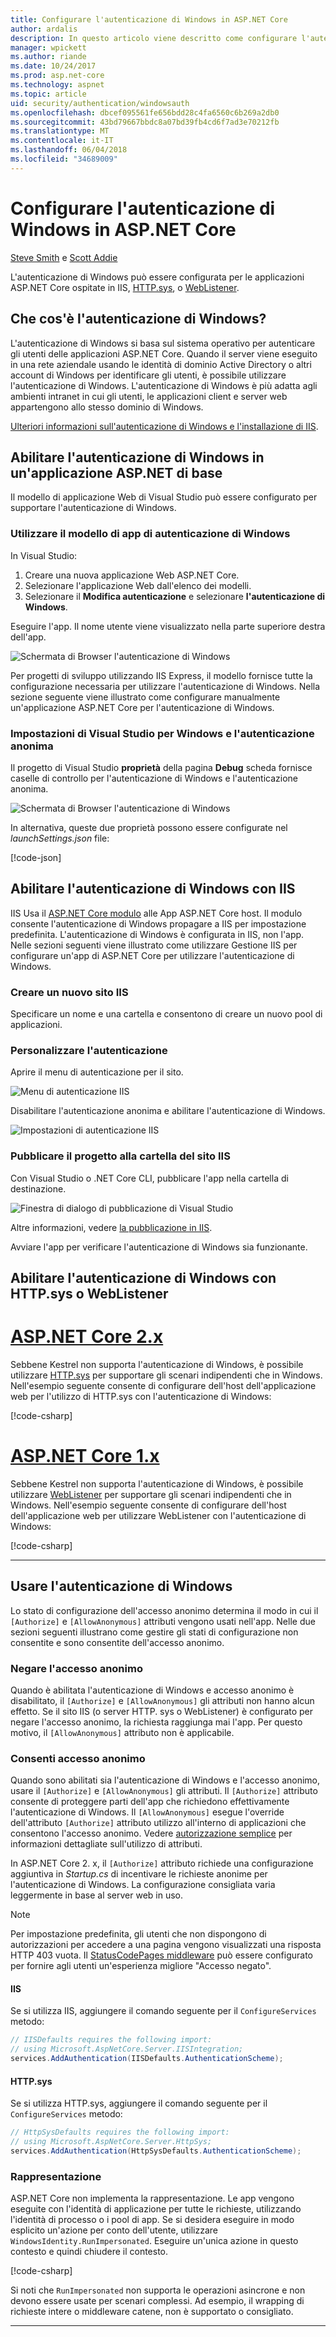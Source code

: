 ```yaml
---
title: Configurare l'autenticazione di Windows in ASP.NET Core
author: ardalis
description: In questo articolo viene descritto come configurare l'autenticazione di Windows in ASP.NET Core, utilizzando IIS Express, IIS, HTTP.sys e WebListener.
manager: wpickett
ms.author: riande
ms.date: 10/24/2017
ms.prod: asp.net-core
ms.technology: aspnet
ms.topic: article
uid: security/authentication/windowsauth
ms.openlocfilehash: dbcef095561fe656bdd28c4fa6560c6b269a2db0
ms.sourcegitcommit: 43bd79667bbdc8a07bd39fb4cd6f7ad3e70212fb
ms.translationtype: MT
ms.contentlocale: it-IT
ms.lasthandoff: 06/04/2018
ms.locfileid: "34689009"
---
```

# <a name="configure-windows-authentication-in-aspnet-core"></a>Configurare l'autenticazione di Windows in ASP.NET Core

[Steve Smith](https://ardalis.com) e [Scott Addie](https://twitter.com/Scott_Addie)

L'autenticazione di Windows può essere configurata per le applicazioni ASP.NET Core ospitate in IIS, [HTTP.sys](xref:fundamentals/servers/httpsys), o [WebListener](xref:fundamentals/servers/weblistener).

## <a name="what-is-windows-authentication"></a>Che cos'è l'autenticazione di Windows?

L'autenticazione di Windows si basa sul sistema operativo per autenticare gli utenti delle applicazioni ASP.NET Core. Quando il server viene eseguito in una rete aziendale usando le identità di dominio Active Directory o altri account di Windows per identificare gli utenti, è possibile utilizzare l'autenticazione di Windows. L'autenticazione di Windows è più adatta agli ambienti intranet in cui gli utenti, le applicazioni client e server web appartengono allo stesso dominio di Windows.

[Ulteriori informazioni sull'autenticazione di Windows e l'installazione di IIS](/iis/configuration/system.webServer/security/authentication/windowsAuthentication/).

## <a name="enable-windows-authentication-in-an-aspnet-core-app"></a>Abilitare l'autenticazione di Windows in un'applicazione ASP.NET di base

Il modello di applicazione Web di Visual Studio può essere configurato per supportare l'autenticazione di Windows.

### <a name="use-the-windows-authentication-app-template"></a>Utilizzare il modello di app di autenticazione di Windows

In Visual Studio:
1. Creare una nuova applicazione Web ASP.NET Core. 
1. Selezionare l'applicazione Web dall'elenco dei modelli.
1. Selezionare il **Modifica autenticazione** e selezionare **l'autenticazione di Windows**. 

Eseguire l'app. Il nome utente viene visualizzato nella parte superiore destra dell'app.

![Schermata di Browser l'autenticazione di Windows](windowsauth/_static/browser-screenshot.png)

Per progetti di sviluppo utilizzando IIS Express, il modello fornisce tutte la configurazione necessaria per utilizzare l'autenticazione di Windows. Nella sezione seguente viene illustrato come configurare manualmente un'applicazione ASP.NET Core per l'autenticazione di Windows.

### <a name="visual-studio-settings-for-windows-and-anonymous-authentication"></a>Impostazioni di Visual Studio per Windows e l'autenticazione anonima

Il progetto di Visual Studio **proprietà** della pagina **Debug** scheda fornisce caselle di controllo per l'autenticazione di Windows e l'autenticazione anonima.

![Schermata di Browser l'autenticazione di Windows](windowsauth/_static/vs-auth-property-menu.png)

In alternativa, queste due proprietà possono essere configurate nel *launchSettings.json* file:

[!code-json[](windowsauth/sample/launchSettings.json?highlight=3-4)]

## <a name="enable-windows-authentication-with-iis"></a>Abilitare l'autenticazione di Windows con IIS

IIS Usa il [ASP.NET Core modulo](xref:fundamentals/servers/aspnet-core-module) alle App ASP.NET Core host. Il modulo consente l'autenticazione di Windows propagare a IIS per impostazione predefinita. L'autenticazione di Windows è configurata in IIS, non l'app. Nelle sezioni seguenti viene illustrato come utilizzare Gestione IIS per configurare un'app di ASP.NET Core per utilizzare l'autenticazione di Windows.

### <a name="create-a-new-iis-site"></a>Creare un nuovo sito IIS

Specificare un nome e una cartella e consentono di creare un nuovo pool di applicazioni.

### <a name="customize-authentication"></a>Personalizzare l'autenticazione

Aprire il menu di autenticazione per il sito.

![Menu di autenticazione IIS](windowsauth/_static/iis-authentication-menu.png)

Disabilitare l'autenticazione anonima e abilitare l'autenticazione di Windows.

![Impostazioni di autenticazione IIS](windowsauth/_static/iis-auth-settings.png)

### <a name="publish-your-project-to-the-iis-site-folder"></a>Pubblicare il progetto alla cartella del sito IIS

Con Visual Studio o .NET Core CLI, pubblicare l'app nella cartella di destinazione.

![Finestra di dialogo di pubblicazione di Visual Studio](windowsauth/_static/vs-publish-app.png)

Altre informazioni, vedere [la pubblicazione in IIS](xref:host-and-deploy/iis/index).

Avviare l'app per verificare l'autenticazione di Windows sia funzionante.

## <a name="enable-windows-authentication-with-httpsys-or-weblistener"></a>Abilitare l'autenticazione di Windows con HTTP.sys o WebListener

# <a name="aspnet-core-2xtabaspnetcore2x"></a>[ASP.NET Core 2.x](#tab/aspnetcore2x/)

Sebbene Kestrel non supporta l'autenticazione di Windows, è possibile utilizzare [HTTP.sys](xref:fundamentals/servers/httpsys) per supportare gli scenari indipendenti che in Windows. Nell'esempio seguente consente di configurare dell'host dell'applicazione web per l'utilizzo di HTTP.sys con l'autenticazione di Windows:

[!code-csharp[](windowsauth/sample/Program2x.cs?highlight=9-14)]

# <a name="aspnet-core-1xtabaspnetcore1x"></a>[ASP.NET Core 1.x](#tab/aspnetcore1x/)

Sebbene Kestrel non supporta l'autenticazione di Windows, è possibile utilizzare [WebListener](xref:fundamentals/servers/weblistener) per supportare gli scenari indipendenti che in Windows. Nell'esempio seguente consente di configurare dell'host dell'applicazione web per utilizzare WebListener con l'autenticazione di Windows:

[!code-csharp[](windowsauth/sample/Program1x.cs?highlight=6-11)]

---

## <a name="work-with-windows-authentication"></a>Usare l'autenticazione di Windows

Lo stato di configurazione dell'accesso anonimo determina il modo in cui il `[Authorize]` e `[AllowAnonymous]` attributi vengono usati nell'app. Nelle due sezioni seguenti illustrano come gestire gli stati di configurazione non consentite e sono consentite dell'accesso anonimo.

### <a name="disallow-anonymous-access"></a>Negare l'accesso anonimo

Quando è abilitata l'autenticazione di Windows e accesso anonimo è disabilitato, il `[Authorize]` e `[AllowAnonymous]` gli attributi non hanno alcun effetto. Se il sito IIS (o server HTTP. sys o WebListener) è configurato per negare l'accesso anonimo, la richiesta raggiunga mai l'app. Per questo motivo, il `[AllowAnonymous]` attributo non è applicabile.

### <a name="allow-anonymous-access"></a>Consenti accesso anonimo

Quando sono abilitati sia l'autenticazione di Windows e l'accesso anonimo, usare il `[Authorize]` e `[AllowAnonymous]` gli attributi. Il `[Authorize]` attributo consente di proteggere parti dell'app che richiedono effettivamente l'autenticazione di Windows. Il `[AllowAnonymous]` esegue l'override dell'attributo `[Authorize]` attributo utilizzo all'interno di applicazioni che consentono l'accesso anonimo. Vedere [autorizzazione semplice](xref:security/authorization/simple) per informazioni dettagliate sull'utilizzo di attributi.

In ASP.NET Core 2. x, il `[Authorize]` attributo richiede una configurazione aggiuntiva in *Startup.cs* di incentivare le richieste anonime per l'autenticazione di Windows. La configurazione consigliata varia leggermente in base al server web in uso.

> [!NOTE]
> Per impostazione predefinita, gli utenti che non dispongono di autorizzazioni per accedere a una pagina vengono visualizzati una risposta HTTP 403 vuota. Il [StatusCodePages middleware](xref:fundamentals/error-handling#configuring-status-code-pages) può essere configurato per fornire agli utenti un'esperienza migliore "Accesso negato".

#### <a name="iis"></a>IIS

Se si utilizza IIS, aggiungere il comando seguente per il `ConfigureServices` metodo: 

```csharp
// IISDefaults requires the following import:
// using Microsoft.AspNetCore.Server.IISIntegration;
services.AddAuthentication(IISDefaults.AuthenticationScheme);
```

#### <a name="httpsys"></a>HTTP.sys

Se si utilizza HTTP.sys, aggiungere il comando seguente per il `ConfigureServices` metodo:

```csharp
// HttpSysDefaults requires the following import:
// using Microsoft.AspNetCore.Server.HttpSys;
services.AddAuthentication(HttpSysDefaults.AuthenticationScheme);
```

### <a name="impersonation"></a>Rappresentazione

ASP.NET Core non implementa la rappresentazione. Le app vengono eseguite con l'identità di applicazione per tutte le richieste, utilizzando l'identità di processo o i pool di app. Se si desidera eseguire in modo esplicito un'azione per conto dell'utente, utilizzare `WindowsIdentity.RunImpersonated`. Eseguire un'unica azione in questo contesto e quindi chiudere il contesto.

[!code-csharp[](windowsauth/sample/Startup.cs?name=snippet_Impersonate&highlight=10-18)]

Si noti che `RunImpersonated` non supporta le operazioni asincrone e non devono essere usate per scenari complessi. Ad esempio, il wrapping di richieste intere o middleware catene, non è supportato o consigliato.

---
